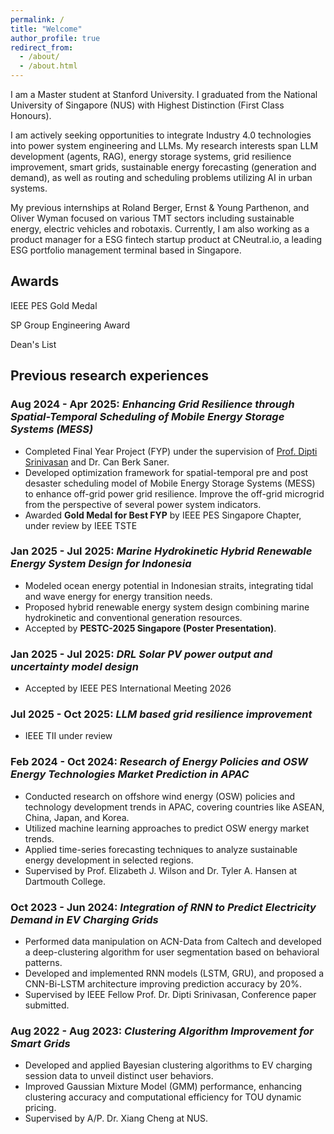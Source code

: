 ```yaml
---
permalink: /
title: "Welcome"
author_profile: true
redirect_from: 
  - /about/
  - /about.html
---
```


I am a Master student at Stanford University. I graduated from the National University of Singapore (NUS) with Highest Distinction (First Class Honours).

I am actively seeking opportunities to integrate Industry 4.0 technologies into power system engineering and LLMs. My research interests span LLM development (agents, RAG), energy storage systems, grid resilience improvement, smart grids, sustainable energy forecasting (generation and demand), as well as routing and scheduling problems utilizing AI in urban systems.

My previous internships at Roland Berger, Ernst & Young Parthenon, and Oliver Wyman focused on various TMT sectors including sustainable energy, electric vehicles and robotaxis. Currently, I am also working as a product manager for a ESG fintech startup product at CNeutral.io, a leading ESG portfolio management terminal based in Singapore.

Awards
------
IEEE PES Gold Medal 

SP Group Engineering Award

Dean's List

Previous research experiences
------

### Aug 2024 - Apr 2025: *Enhancing Grid Resilience through Spatial-Temporal Scheduling of Mobile Energy Storage Systems (MESS)*  
- Completed Final Year Project (FYP) under the supervision of [Prof. Dipti Srinivasan](https://cde.nus.edu.sg/ece/staff/dipti-srinivasan/) and Dr. Can Berk Saner.  
- Developed optimization framework for spatial-temporal pre and post desaster scheduling model of Mobile Energy Storage Systems (MESS) to enhance off-grid power grid resilience. Improve the off-grid microgrid from the perspective of several power system indicators.
- Awarded **Gold Medal for Best FYP** by IEEE PES Singapore Chapter, under review by IEEE TSTE

### Jan 2025 - Jul 2025: *Marine Hydrokinetic Hybrid Renewable Energy System Design for Indonesia*  
- Modeled ocean energy potential in Indonesian straits, integrating tidal and wave energy for energy transition needs.  
- Proposed hybrid renewable energy system design combining marine hydrokinetic and conventional generation resources.  
- Accepted by **PESTC-2025 Singapore (Poster Presentation)**.

### Jan 2025 - Jul 2025: *DRL Solar PV power output and uncertainty model design*
- Accepted by IEEE PES International Meeting 2026

### Jul 2025 - Oct 2025: *LLM based grid resilience improvement*
- IEEE TII under review


### Feb 2024 - Oct 2024: *Research of Energy Policies and OSW Energy Technologies Market Prediction in APAC*

- Conducted research on offshore wind energy (OSW) policies and technology development trends in APAC, covering countries like ASEAN, China, Japan, and Korea.
- Utilized machine learning approaches to predict OSW energy market trends.
- Applied time-series forecasting techniques to analyze sustainable energy development in selected regions.
- Supervised by Prof. Elizabeth J. Wilson and Dr. Tyler A. Hansen at Dartmouth College.

### Oct 2023 - Jun 2024: *Integration of RNN to Predict Electricity Demand in EV Charging Grids*

- Performed data manipulation on ACN-Data from Caltech and developed a deep-clustering algorithm for user segmentation based on behavioral patterns.
- Developed and implemented RNN models (LSTM, GRU), and proposed a CNN-Bi-LSTM architecture improving prediction accuracy by 20%.
- Supervised by IEEE Fellow Prof. Dr. Dipti Srinivasan, Conference paper submitted.

### Aug 2022 - Aug 2023: *Clustering Algorithm Improvement for Smart Grids*

- Developed and applied Bayesian clustering algorithms to EV charging session data to unveil distinct user behaviors.
- Improved Gaussian Mixture Model (GMM) performance, enhancing clustering accuracy and computational efficiency for TOU dynamic pricing.
- Supervised by A/P. Dr. Xiang Cheng at NUS.

